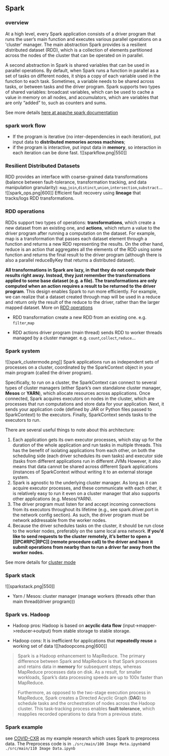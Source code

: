 ## Spark
### overview
At a high level, every Spark application consists of a driver program that runs the user’s main function and executes various parallel operations on a 'cluster' manager. The main abstraction Spark provides is a resilient distributed dataset (RDD), which is a collection of elements partitioned across the nodes of the cluster that can be operated on in parallel. 

A second abstraction in Spark is shared variables that can be used in parallel operations. By default, when Spark runs a function in parallel as a set of tasks on different nodes, it ships a copy of each variable used in the function to each task. Sometimes, a variable needs to be shared across tasks, or between tasks and the driver program. Spark supports two types of shared variables: broadcast variables, which can be used to cache a value in memory on all nodes, and accumulators, which are variables that are only “added” to, such as counters and sums.

See more details [here at apache spark documentation](https://spark.apache.org/docs/latest/rdd-programming-guide.html#overview)

### spark work flow
- If the program is iterative (no inter-dependencies in each iteration), put input data to **distributed memories across machines**; 
- if the program is interactive, put input data in **memory**, so interaction in each iteration can be done fast.
![[sparkflow.png|550]]

### Resilient Distributed Datasets
RDD provides an interface with coarse-grained data transformations (balance between fault-tolerance, transformation tracking, and data manipulation granularity): `map`,`join`,`distinct`,`union`,`intersection`,`substract`...
![[spark_ops.png|600]]
Efficient fault recovery using **lineage** that tracks/logs RDD transformations.

### RDD operations
RDDs support two types of operations: **transformations**, which create a new dataset from an existing one, and **actions**, which return a value to the driver program after running a computation on the dataset. For example, map is a transformation that passes each dataset element through a function and returns a new RDD representing the results. On the other hand, reduce is an action that aggregates all the elements of the RDD using some function and returns the final result to the driver program (although there is also a parallel reduceByKey that returns a distributed dataset).

**All transformations in Spark are lazy, in that they do not compute their results right away. Instead, they just remember the transformations applied to some base dataset (e.g. a file). The transformations are only computed when an action requires a result to be returned to the driver program**. This design enables Spark to run more efficiently. For example, we can realize that a dataset created through map will be used in a reduce and return only the result of the reduce to the driver, rather than the larger mapped dataset. More on [RDD operations](https://spark.apache.org/docs/latest/rdd-programming-guide.html)

- RDD transformation
create a new RDD from an existing one.
e.g. `filter`,`map`

- RDD actions
driver program (main thread) sends RDD to worker threads managed by a cluster manager. 
e.g. `count`,`collect`,`reduce`...

### Spark system
![[spark_clustermode.png]]
Spark applications run as independent sets of processes on a cluster, coordinated by the SparkContext object in your main program (called the driver program).

Specifically, to run on a cluster, the SparkContext can connect to several types of cluster managers (either Spark’s own standalone cluster manager, **Mesos** or **YARN**), which allocate resources across applications. Once connected, Spark acquires executors on nodes in the cluster, which are processes that run computations and store data for your application. Next, it sends your application code (defined by JAR or Python files passed to SparkContext) to the executors. Finally, SparkContext sends tasks to the executors to run.

There are several useful things to note about this architecture:

1. Each application gets its own executor processes, which stay up for the duration of the whole application and run tasks in multiple threads. This has the benefit of isolating applications from each other, on both the scheduling side (each driver schedules its own tasks) and executor side (tasks from different applications run in different JVMs However, it also means that data cannot be shared across different Spark applications (instances of SparkContext without writing it to an external storage system.
2. Spark is agnostic to the underlying cluster manager. As long as it can acquire executor processes, and these communicate with each other, it is relatively easy to run it even on a cluster manager that also supports other applications (e.g. Mesos/YARN).
3. The driver program must listen for and accept incoming connections from its executors throughout its lifetime (e.g., see spark.driver.port in the network config section). As such, the driver program must be network addressable from the worker nodes.
4. Because the driver schedules tasks on the cluster, it should be run close to the worker nodes, preferably on the same local area network. **If you’d like to send requests to the cluster remotely, it’s better to open a [[IPC#RPC|RPC]] (remote procedure call) to the driver and have it submit operations from nearby than to run a driver far away from the worker nodes.**

See more details for [cluster mode](https://spark.apache.org/docs/latest/cluster-overview.html#components)

### Spark stack
![[sparkstack.png|550]]
- Yarn / Mesos: cluster manager (manage workers (threads other than main thread(driver program)))

### Spark vs. Hadoop
- Hadoop pros:
Hadoop is based on **acyclic data flow** (input->mapper->reducer->output) from stable storage to stable storage.

- Hadoop cons:
It is inefficient for applications that **repeatedly reuse** a working set of data 
![[hadoopcons.png|600]]

> Spark is a Hadoop enhancement to MapReduce. The primary difference between Spark and MapReduce is that Spark processes and retains data in **memory** for subsequent steps, whereas MapReduce processes data on disk. As a result, for smaller workloads, Spark’s data processing speeds are up to 100x faster than MapReduce.
> 
> Furthermore, as opposed to the two-stage execution process in MapReduce, Spark creates a Directed Acyclic Graph (**DAG**) to schedule tasks and the orchestration of nodes across the Hadoop cluster. This task-tracking process enables **fault tolerance**, which reapplies recorded operations to data from a previous state.

### Spark example
see [COVID-CXR](https://github.com/hzhaoc/COVID-CXR) as my example research which uses Spark to preprocess data. The Preprocess code is in `./src/main/100 Image Meta.ipynb`and  `./src/main/110 Image Data.ipynb`